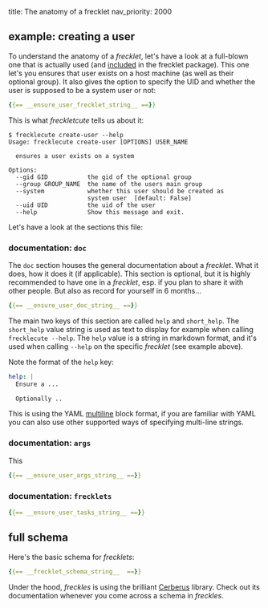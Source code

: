 title: The anatomy of a frecklet
nav_priority: 2000

## example: creating a user

To understand the anatomy of a *frecklet*, let's have a look at a full-blown one that is actually used (and [included](https://gitlab.com/freckles-io/frecklets-nsbl/blob/develop/system/users/create-user.frecklet) in the frecklet package). This one let's you ensures that user exists on a host machine (as well as their optional group). It also gives the option to specify the UID and whether the user is supposed to be a system user or not:

```yaml
{{== __ensure_user_frecklet_string__ ==}}
```

This is what *freckletcute* tells us about it:

```
$ frecklecute create-user --help
Usage: frecklecute create-user [OPTIONS] USER_NAME

  ensures a user exists on a system

Options:
  --gid GID           the gid of the optional group
  --group GROUP_NAME  the name of the users main group
  --system            whether this user should be created as
                      system user  [default: False]
  --uid UID           the uid of the user
  --help              Show this message and exit.
```

Let's have a look at the sections this file:

### documentation: ``doc``

The ``doc`` section houses the general documentation about a *frecklet*. What it does, how it does it (if applicable). This section is optional, but it is highly recommended to have one in a *frecklet*, esp. if you plan to share it with other people. But also as record for yourself in 6 months...

``` yaml
{{== __ensure_user_doc_string__ ==}}
```

The main two keys of this section are called ``help`` and ``short_help``. The ``short_help`` value string is used as text to display
for example when calling ``frecklecute --help``. The ``help`` value is a string in markdown format, and it's used when calling ``--help`` on the specific *frecklet* (see example above).

Note the format of the ``help`` key:

``` yaml
help: |
  Ensure a ...

  Optionally ..
```

This is using the YAML [multiline](https://til.hashrocket.com/posts/d7c96e2ee7-multiline-strings-in-yaml) block format,
if you are familiar with YAML you can also use other supported ways of specifying multi-line strings.

### documentation: ``args``

This

``` yaml
{{== __ensure_user_args_string__ ==}}
```

### documentation: ``frecklets``

``` yaml
{{== __ensure_user_tasks_string__ ==}}
```

## full schema

Here's the basic schema for *frecklets*:

```yaml
{{== __frecklet_schema_string__  ==}}
```

Under the hood, *freckles* is using the brilliant [Cerberus](http://docs.python-cerberus.org/en/stable/) library. Check out its documentation whenever you come across a schema in *freckles*.
